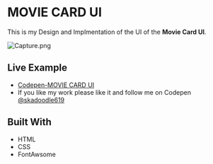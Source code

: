 # MOVIE CARD UI

 This is my Design and Implmentation of the UI of the **Movie Card UI**.

![Capture.png](https://i.imgrpost.com/imgr/2017/10/14/Capture.png)

## Live Example

* [Codepen-MOVIE CARD UI](https://codepen.io/skadoodle619/full/gGdXqP)
* If you like my work please like it and follow me on Codepen [@skadoodle619](https://codepen.io/skadoodle619/)

## Built With

* HTML
* CSS
* FontAwsome

